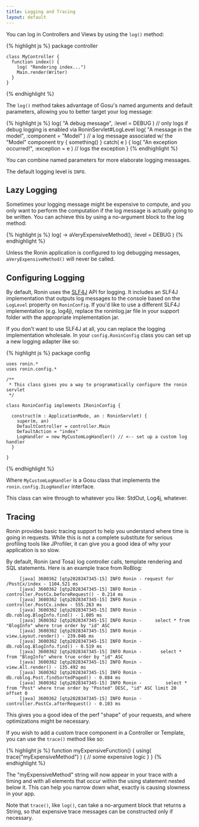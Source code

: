 ```yaml
---
title: Logging and Tracing
layout: default
---
```


You can log in Controllers and Views by using the `log()` method:

{% highlight js %}
    package controller

    class MyController {
      function index() {
        log( "Rendering index...")
        Main.render(Writer)
      }
    }
{% endhighlight %}

The `log()` method takes advantage of Gosu's named arguments and default
parameters, allowing you to better target your log message:

{% highlight js %}
      log( "A debug message", :level = DEBUG ) // only logs if debug logging is enabled via RoninServlet#LogLevel
      log( "A message in the model", :component = "Model" ) // a log message associated w/ the "Model" component
      try {
        something()
      } catch( e ) {
        log( "An exception occurred!", :exception = e ) // logs the exception
      }
{% endhighlight %}

You can combine named parameters for more elaborate logging messages.

The default logging level is `INFO`.

## Lazy Logging

Sometimes your logging message might be expensive to compute, and you only
want to perform the computation if the log message is actually going to be
written. You can achieve this by using a no-argument block to the log method:

{% highlight js %}
      log( \-> aVeryExpensiveMethod(), :level = DEBUG )
{% endhighlight %}

Unless the Ronin application is configured to log debugging messages,
`aVeryExpensiveMethod()` will never be called.

## Configuring Logging

By default, Ronin uses the [SLF4J][1] API for logging.  It includes an SLF4J implementation
that outputs log messages to the console based on the `LogLevel` property on `RoninConfig`.
If you'd like to use a different SLF4J implementation (e.g. log4j), replace the roninlog.jar
file in your support folder with the appropriate implementation jar.

If you don't want to use SLF4J at all, you can replace the logging implementation wholesale.
In your `config.RoninConfig` class you can set up a new logging adapter like so:

{% highlight js %}
    package config

    uses ronin.*
    uses ronin.config.*

    /**
     * This class gives you a way to programatically configure the ronin servlet
     */

    class RoninConfig implements IRoninConfig {

      construct(m : ApplicationMode, an : RoninServlet) {
        super(m, an)
        DefaultController = controller.Main
        DefaultAction = "index"
        LogHandler = new MyCustomLogHandler() // <-- set up a custom log handler
      }

    }
{% endhighlight %}

Where `MyCustomLogHandler` is a Gosu class that implements the
`ronin.config.ILogHandler` interface.

This class can wire through to whatever you like: StdOut, Log4j, whatever.

## Tracing

Ronin provides basic tracing support to help you understand where time is
going in requests. While this is not a complete substitute for serious
profiling tools like JProfiler, it can give you a good idea of why your
application is so slow.

By default, Ronin (and Tosa) log controller calls, template rendering and
SQL statements. Here is an example trace from RoBlog:

         [java] 3600362 [qtp2028347345-15] INFO Ronin - request for /PostCx/index - 1104.521 ms
         [java] 3600362 [qtp2028347345-15] INFO Ronin -   controller.PostCx.beforeRequest() - 0.214 ms
         [java] 3600362 [qtp2028347345-15] INFO Ronin -   controller.PostCx.index - 555.263 ms
         [java] 3600362 [qtp2028347345-15] INFO Ronin -   db.roblog.BlogInfo.find() - 1.005 ms
         [java] 3600362 [qtp2028347345-15] INFO Ronin -     select * from "BlogInfo" where true order by "id" ASC
         [java] 3600362 [qtp2028347345-15] INFO Ronin -   view.Layout.render() - 239.046 ms
         [java] 3600362 [qtp2028347345-15] INFO Ronin -     db.roblog.BlogInfo.find() - 0.519 ms
         [java] 3600362 [qtp2028347345-15] INFO Ronin -       select * from "BlogInfo" where true order by "id" ASC
         [java] 3600362 [qtp2028347345-15] INFO Ronin -     view.All.render() - 135.492 ms
         [java] 3600362 [qtp2028347345-15] INFO Ronin -       db.roblog.Post.findSortedPaged() - 0.884 ms
         [java] 3600362 [qtp2028347345-15] INFO Ronin -         select * from "Post" where true order by "Posted" DESC, "id" ASC limit 20 offset 0
         [java] 3600362 [qtp2028347345-15] INFO Ronin -   controller.PostCx.afterRequest() - 0.103 ms

This gives you a good idea of the perf "shape" of your requests, and where
optimizations might be necessary.

If you wish to add a custom trace component in a Controller or Template, you
can use the `trace()` method like so:

{% highlight js %}
      function myExpensiveFunction() {
        using( trace("myExpensiveMethod") ) {
          // some expensive logic
        }
      }
{% endhighlight %}

The "myExpensiveMethod" string will now appear in your trace with a timing and
with all elements that occur within the using statement nested below it. This
can help you narrow down what, exactly is causing slowness in your app.

Note that `trace()`, like `log()`, can take a no-argument block that returns a
String, so that expensive trace messages can be constructed only if necessary.

  [1]: http://www.slf4j.org